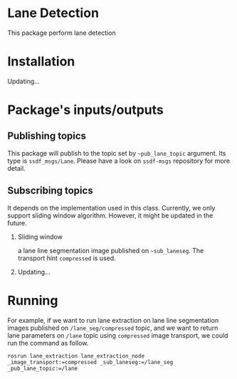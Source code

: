 # Lane Detection

This package perform lane detection


# Installation

Updating...


# Package's inputs/outputs

## Publishing topics

This package will publish to the topic set by `~pub_lane_topic` argument. Its type is `ssdf_msgs/Lane`.
Please have a look on `ssdf-msgs` repository for more detail.

## Subscribing topics

It depends on the implementation used in this class. Currently, we only support sliding window algorithm.
However, it might be updated in the future.

1. Sliding window

   a lane line segmentation image published on `~sub_laneseg`. The transport hint `compressed` is used.

1. Updating...

# Running

For example, if we want to run lane extraction on lane line segmentation images published on `/lane_seg/compressed` topic,
and we want to return lane parameters on `/lane` topic using `compressed` image transport, we could run the command as follow.

```
rosrun lane_extraction lane_extraction_node _image_transport:=compressed _sub_laneseg:=/lane_seg _pub_lane_topic:=/lane
```
